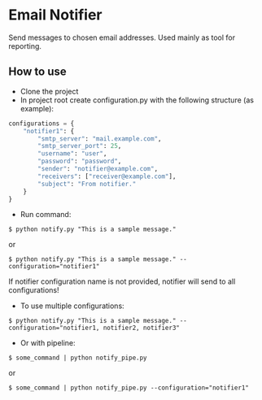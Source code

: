 # Email Notifier

Send messages to chosen email addresses. Used mainly as tool for reporting.

## How to use

- Clone the project
- In project root create configuration.py with the following structure (as example):

```python
configurations = {
    "notifier1": {
        "smtp_server": "mail.example.com",
        "smtp_server_port": 25,
        "username": "user",
        "password": "password",
        "sender": "notifier@example.com",
        "receivers": ["receiver@example.com"],
        "subject": "From notifier."
    }
}
```

- Run command:
```
$ python notify.py "This is a sample message."
```

or

```
$ python notify.py "This is a sample message." --configuration="notifier1"
```

If notifier configuration name is not provided, notifier will send to all configurations!

- To use multiple configurations:

```
$ python notify.py "This is a sample message." --configuration="notifier1, notifier2, notifier3"
```

- Or with pipeline:
```
$ some_command | python notify_pipe.py
```

or

```
$ some_command | python notify_pipe.py --configuration="notifier1"
```